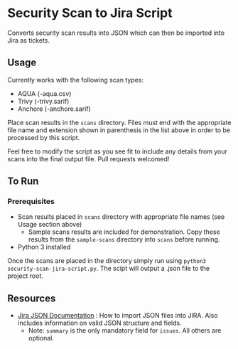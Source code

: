 # Security Scan to Jira Script

Converts security scan results into JSON which can then be imported into Jira as tickets.

## Usage

Currently works with the following scan types:

- AQUA (-aqua.csv)
- Trivy (-trivy.sarif)
- Anchore (-anchore.sarif)

Place scan results in the `scans` directory. Files must end with the appropriate file name and extension shown in parenthesis in the list above in order to be processed by this script.

Feel free to modify the script as you see fit to include any details from your scans into the final output file. Pull requests welcomed!

## To Run

### Prerequisites

- Scan results placed in `scans` directory with appropriate file names (see Usage section above)
  - Sample scans results are included for demonstration. Copy these results from the `sample-scans` directory into `scans` before running.
- Python 3 installed

Once the scans are placed in the directory simply run using `python3 security-scan-jira-script.py`. The scipt will output a .json file to the project root.

## Resources

- [Jira JSON Documentation](https://support.atlassian.com/jira-cloud-administration/docs/import-data-from-json/) : How to import JSON files into JIRA. Also includes information on valid JSON structure and fields.    
  - Note: `summary` is the only mandatory field for `issues`. All others are optional.
